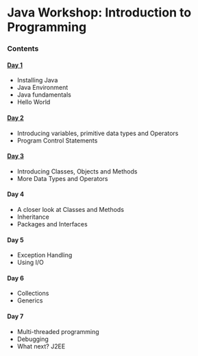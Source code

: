 # Java Workshop: Introduction to Programming

### Contents
#### [Day 1](https://github.com/UTDallasCSO/java/blob/master/java_day1.mdown)
* Installing Java
* Java Environment
* Java fundamentals
* Hello World

#### [Day 2](https://github.com/UTDallasCSO/java/blob/master/java_day2.mdown)
* Introducing variables, primitive data types and Operators
* Program Control Statements

#### [Day 3](https://github.com/UTDallasCSO/java/blob/master/java_day3.mdown)
* Introducing Classes, Objects and Methods
* More Data Types and Operators

#### Day 4
* A closer look at Classes and Methods
* Inheritance
* Packages and Interfaces

#### Day 5
* Exception Handling
* Using I/O

#### Day 6
* Collections
* Generics

#### Day 7
* Multi-threaded programming
* Debugging
* What next? J2EE
